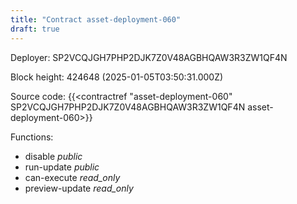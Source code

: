 ```yaml
---
title: "Contract asset-deployment-060"
draft: true
---
```

Deployer: SP2VCQJGH7PHP2DJK7Z0V48AGBHQAW3R3ZW1QF4N


 



Block height: 424648 (2025-01-05T03:50:31.000Z)

Source code: {{<contractref "asset-deployment-060" SP2VCQJGH7PHP2DJK7Z0V48AGBHQAW3R3ZW1QF4N asset-deployment-060>}}

Functions:

* disable _public_
* run-update _public_
* can-execute _read_only_
* preview-update _read_only_
